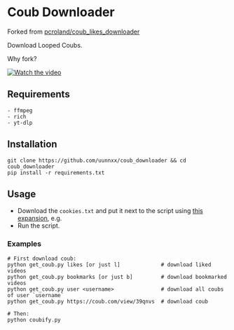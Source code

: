 # Coub Downloader
Forked from [pcroland/coub_likes_downloader](https://github.com/pcroland/coub_likes_downloader)

Download Looped Coubs.

Why fork?

[![Watch the video](https://img.youtube.com/vi/nuRaiyjI5lBc/default.jpg)](https://youtu.be/nuRaiyjI5lBc)



## Requirements

```
- ffmpeg
- rich
- yt-dlp
```


## Installation

```
git clone https://github.com/uunnxx/coub_downloader && cd coub_downloader
pip install -r requirements.txt
```


## Usage

- Download the `cookies.txt` and put it next to the script using [this expansion](https://chrome.google.com/webstore/detail/get-cookiestxt/bgaddhkoddajcdgocldbbfleckgcbcid), e.g.
- Run the script.


### Examples

```
# First download coub:
python get_coub.py likes [or just l]             # download liked videos
python get_coub.py bookmarks [or just b]         # download bookmarked videos
python get_coub.py user <username>               # download all coubs of user `username`
python get_coub.py https://coub.com/view/39qnvs  # download coub

# Then:
python coubify.py
```
